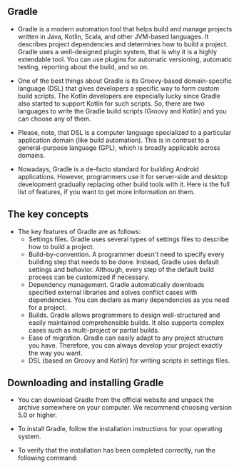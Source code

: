 ## Gradle
- Gradle is a modern automation tool that helps build and manage projects written in Java, Kotlin, Scala, and other JVM-based languages. It describes project dependencies and determines how to build a project. Gradle uses a well-designed plugin system, that is why it is a highly extendable tool. You can use plugins for automatic versioning, automatic testing, reporting about the build, and so on.

- One of the best things about Gradle is its Groovy-based domain-specific language (DSL) that gives developers a specific way to form custom build scripts. The Kotlin developers are especially lucky since Gradle also started to support Kotlin for such scripts. So, there are two languages to write the Gradle build scripts (Groovy and Kotlin) and you can choose any of them.

- Please, note, that DSL is a computer language specialized to a particular application domain (like build automation). This is in contrast to a general-purpose language (GPL), which is broadly applicable across domains.

- Nowadays, Gradle is a de-facto standard for building Android applications. However, programmers use it for server-side and desktop development gradually replacing other build tools with it. Here is the full list of features, if you want to get more information on them.

## The key concepts
- The key features of Gradle are as follows:
  - Settings files. Gradle uses several types of settings files to describe how to build a project.
  - Build-by-convention. A programmer doesn't need to specify every building step that needs to be done. Instead, Gradle uses default settings and behavior. Although, every step of the default build process can be customized if necessary.
  - Dependency management. Gradle automatically downloads specified external libraries and solves conflict cases with dependencies. You can declare as many dependencies as you need for a project.
  - Builds. Gradle allows programmers to design well-structured and easily maintained comprehensible builds. It also supports complex cases such as multi-project or partial builds.
  - Ease of migration. Gradle can easily adapt to any project structure you have. Therefore, you can always develop your project exactly the way you want.
  - DSL (based on Groovy and Kotlin) for writing scripts in settings files.

## Downloading and installing Gradle
- You can download Gradle from the official website and unpack the archive somewhere on your computer. We recommend choosing version 5.0 or higher.

- To install Gradle, follow the installation instructions for your operating system.

- To verify that the installation has been completed correctly, run the following command:

